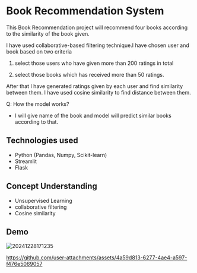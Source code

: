 
# Book Recommendation System

This Book Recommendation project will recommend four books according to the similarity of the book given.

I have used collaborative-based filtering technique.I have chosen user and book based on two criteria

  1. select those users who have given  more than 200 ratings in total

  2. select those books which has received more than 50 ratings.

After that I have generated ratings given by each user and find similarity between them. I have used cosine similarity to find distance between them.

Q: How the model works?
- I will give name of the book and model will predict similar books according to that.

## Technologies used
- Python (Pandas, Numpy, Scikit-learn)
- Streamlit
- Flask

## Concept Understanding
- Unsupervised Learning
- collaborative filtering
- Cosine similarity

## Demo

![20241228171235](https://github.com/user-attachments/assets/2d86b1b5-cf0f-44cb-ab1c-34e800b8e72f)



https://github.com/user-attachments/assets/4a59d813-6277-4ae4-a597-f476e5069057





